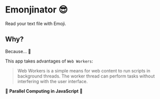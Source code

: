 # Emonjinator 😎

Read your text file with Emoji.

## Why?

Because... 🤙

This app takes advantages of `Web Workers`:
> Web Workers is a simple means for web content to run scripts in background threads. The worker thread can perform tasks without interfering with the user interface.

🤘 **Parallel Computing in JavaScript** 🤘

